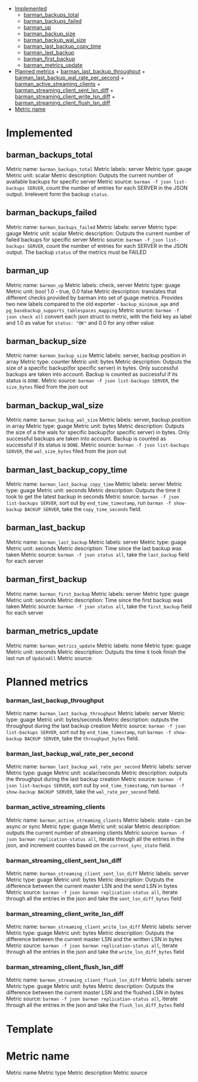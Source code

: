 <!-- TOC start (generated with https://github.com/derlin/bitdowntoc) -->

- [Implemented ](#implemented)
   * [barman_backups_total](#barman_backups_total)
   * [barman_backups_failed](#barman_backups_failed)
   * [barman_up](#barman_up)
   * [barman_backup_size](#barman_backup_size)
   * [barman_backup_wal_size](#barman_backup_wal_size)
   * [barman_last_backup_copy_time](#barman_last_backup_copy_time)
   * [barman_last_backup](#barman_last_backup)
   * [barman_first_backup](#barman_first_backup)
   * [barman_metrics_update](#barman_metrics_update)
- [Planned metrics](#planned-metrics)
      + [barman_last_backup_throughput](#barman_last_backup_throughput)
      + [barman_last_backup_wal_rate_per_second](#barman_last_backup_wal_rate_per_second)
      + [barman_active_streaming_clients](#barman_active_streaming_clients)
      + [barman_streaming_client_sent_lsn_diff](#barman_streaming_client_sent_lsn_diff)
      + [barman_streaming_client_write_lsn_diff](#barman_streaming_client_write_lsn_diff)
      + [barman_streaming_client_flush_lsn_diff](#barman_streaming_client_flush_lsn_diff)
- [Metric name](#metric-name)

<!-- TOC end -->

<!-- TOC --><a name="implemented"></a>
# Implemented 
<!-- TOC --><a name="barman_backups_total"></a>
## barman_backups_total
 Metric name: `barman_backups_total`
 Metric labels: server
 Metric type: gauge
 Metric unit: scalar
 Metric description: Outputs the current number of available backups for specific server
 Metric source: `barman -f json list-backups SERVER`, count the number of entries for each SERVER in the JSON output. Irrelevent form the backup `status`.

<!-- TOC --><a name="barman_backups_failed"></a>
## barman_backups_failed
 Metric name: `barman_backups_failed`
 Metric labels: server
 Metric type: gauge
 Metric unit: scalar
 Metric description: Outputs the current number of failed backups for specific server
 Metric source: `barman -f json list-backups SERVER`, count the number of entries for each SERVER in the JSON output. The backup `status` of the metrics must be FAILED

<!-- TOC --><a name="barman_up"></a>
## barman_up
Metric name: `barman_up`
Metric labels: check, server
Metric type: guage
Metric unit: bool 1.0 - true, 0.0 false
Metric description: translates that different checks provided by barman into set of guage metrics. Provides two new labels compared to the old exporter - `backup_minimum_age` and `pg_basebackup_supports_tablespaces_mapping`
Metric source: `barman -f json check all` convert each json struct to metric, with the field key as label and 1.0 as value for `status: "OK"` and 0.0 for any other value

<!-- TOC --><a name="barman_backup_size"></a>
## barman_backup_size
 Metric name: `barman_backup_size`
 Metric labels: server, backup position in array
 Metric type: counter
 Metric unit: bytes
 Metric description: Outputs the size of a specific backup(for specific server) in bytes. Only successful backups are taken into account. Backup is counted as successful if its status is `DONE`.
 Metric source: `barman -f json list-backups SERVER`, the `size_bytes` filed from the json out

<!-- TOC --><a name="barman_backup_wal_size"></a>
## barman_backup_wal_size
 Metric name: `barman_backup_wal_size`
 Metric labels: server, backup position in array
 Metric type: guage
 Metric unit: bytes
 Metric description: Outputs the size of a the wals for specific backup(for specific server) in bytes. Only successful backups are taken into account. Backup is counted as successful if its status is `DONE`.
 Metric source: `barman -f json list-backups SERVER`, the `wal_size_bytes` filed from the json out

<!-- TOC --><a name="barman_last_backup_copy_time"></a>
## barman_last_backup_copy_time
 Metric name: `barman_last_backup_copy_time`
 Metric labels: server
 Metric type: guage
 Metric unit: seconds
 Metric description: Outputs the time it took to get the latest backup in seconds
 Metric source: `barman -f json list-backups SERVER`, sort out by `end_time_timestamp`, run `barman -f show-backup BACKUP SERVER`, take the `copy_time_seconds` field. 
<!-- TOC --><a name="barman_last_backup"></a>
## barman_last_backup
 Metric name: `barman_last_backup`
 Metric labels: server
 Metric type: guage
 Metric unit: seconds
 Metric description: Time since the last backup was taken
 Metric source: `barman -f json status all`, take the `last_backup` field for each server
<!-- TOC --><a name="barman_first_backup"></a>
## barman_first_backup
 Metric name: `barman_first_backup`
 Metric labels: server
 Metric type: guage
 Metric unit: seconds
 Metric description: Time since the first backup was taken
 Metric source: `barman -f json status all`, take the `first_backup` field for each server
<!-- TOC --><a name="barman_metrics_update"></a>
## barman_metrics_update
 Metric name: `barman_metrics_update`
 Metric labels: none
 Metric type: guage
 Metric unit: seconds
 Metric description: Outputs the time it took finish the last run of `UpdateAll`
 Metric source:

<!-- TOC --><a name="planned-metrics"></a>
# Planned metrics

<!-- TOC --><a name="barman_last_backup_throughput"></a>
### barman_last_backup_throughput
 Metric name: `barman_last_backup_throughput`
 Metric labels: server
 Metric type: guage
 Metric unit: bytes/seconds
 Metric description: outputs the throughput during the last backup creation
 Metric source: `barman -f json list-backups SERVER`, sort out by `end_time_timestamp`, run `barman -f show-backup BACKUP SERVER`, take the `throughput_bytes` field. 


<!-- TOC --><a name="barman_last_backup_wal_rate_per_second"></a>
### barman_last_backup_wal_rate_per_second
 Metric name: `barman_last_backup_wal_rate_per_second`
 Metric labels: server
 Metric type: guage
 Metric unit: scalar/seconds
 Metric description: outputs the throughput during the last backup creation
 Metric source: `barman -f json list-backups SERVER`, sort out by `end_time_timestamp`, run `barman -f show-backup BACKUP SERVER`, take the `wal_rate_per_second` field. 


<!-- TOC --><a name="barman_active_streaming_clients"></a>
### barman_active_streaming_clients
 Metric name: `barman_active_streaming_clients`
 Metric labels: state - can be async or sync
 Metric type: guage
 Metric unit: scalar
 Metric description: outputs the current number of streaming clients
 Metric source: `barman -f json barman replication-status all`, iterate through all the entries in the json, and increment countes based on the `current_sync_state` field.

<!-- TOC --><a name="barman_streaming_client_sent_lsn_diff"></a>
### barman_streaming_client_sent_lsn_diff
 Metric name: `barman_streaming_client_sent_lsn_diff`
 Metric labels: server
 Metric type: guage
 Metric unit: bytes
 Metric description: Outputs the difference between the current master LSN and the send LSN in bytes
 Metric source: `barman -f json barman replication-status all`, iterate through all the entries in the json and take the `sent_lsn_diff_bytes` field

<!-- TOC --><a name="barman_streaming_client_write_lsn_diff"></a>
### barman_streaming_client_write_lsn_diff
 Metric name: `barman_streaming_client_write_lsn_diff`
 Metric labels: server
 Metric type: guage
 Metric unit: bytes
 Metric description: Outputs the difference between the current master LSN and the written LSN in bytes
 Metric source: `barman -f json barman replication-status all`, iterate through all the entries in the json and take the `write_lsn_diff_bytes` field

<!-- TOC --><a name="barman_streaming_client_flush_lsn_diff"></a>
### barman_streaming_client_flush_lsn_diff
 Metric name: `barman_streaming_client_flush_lsn_diff`
 Metric labels: server
 Metric type: guage
 Metric unit: bytes
 Metric description: Outputs the difference between the current master LSN and the flushed LSN in bytes
 Metric source: `barman -f json barman replication-status all`, iterate through all the entries in the json and take the `flush_lsn_diff_bytes` field


 # Template
<!-- TOC --><a name="metric-name"></a>
# Metric name
 Metric name
 Metric type
 Metric description
 Metric source
